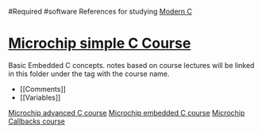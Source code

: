 #Required #software
References for studying
[Modern C](https://gustedt.gitlabpages.inria.fr/modern-c/)
# [Microchip simple C Course](https://mu.microchip.com/syntax-and-structure-of-c)
Basic Embedded C concepts. notes based on course lectures will be linked in this folder under the tag with the course name.
 - [[Comments]]
 - [[Variables]]

[Microchip advanced C course](https://mu.microchip.com/advanced-c-programming)
[Microchip embedded C course](https://mu.microchip.com/advanced-embedded-c-tips-tricks-and-cautions)
[Microchip Callbacks course](https://mu.microchip.com/c-programming-callbacks)